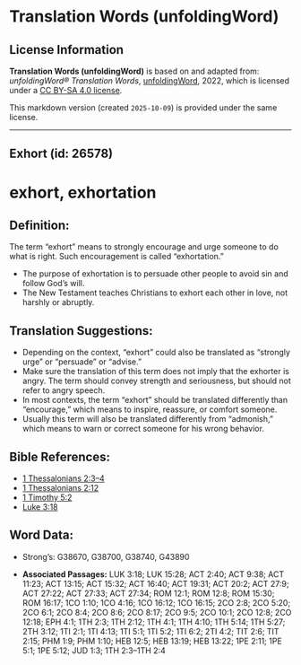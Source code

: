 # Translation Words (unfoldingWord)

## License Information

**Translation Words (unfoldingWord)** is based on and adapted from: _unfoldingWord® Translation Words_, [unfoldingWord](https://unfoldingword.org/utw), 2022, which is licensed under a [CC BY-SA 4.0 license](https://creativecommons.org/licenses/by-sa/4.0/legalcode.en).

This markdown version (created `2025-10-09`) is provided under the same license.



--------------------------------

## Exhort (id: 26578)

exhort, exhortation
===================

Definition:
-----------

The term “exhort” means to strongly encourage and urge someone to do what is right. Such encouragement is called “exhortation.”

* The purpose of exhortation is to persuade other people to avoid sin and follow God’s will.
* The New Testament teaches Christians to exhort each other in love, not harshly or abruptly.

Translation Suggestions:
------------------------

* Depending on the context, “exhort” could also be translated as “strongly urge” or “persuade” or “advise.”
* Make sure the translation of this term does not imply that the exhorter is angry. The term should convey strength and seriousness, but should not refer to angry speech.
* In most contexts, the term “exhort” should be translated differently than “encourage,” which means to inspire, reassure, or comfort someone.
* Usually this term will also be translated differently from “admonish,” which means to warn or correct someone for his wrong behavior.

Bible References:
-----------------

* [1 Thessalonians 2:3–4](https://ref.ly/1Thess2:3-1Thess2:4)
* [1 Thessalonians 2:12](https://ref.ly/1Thess2:12)
* [1 Timothy 5:2](https://ref.ly/1Tim5:2)
* [Luke 3:18](https://ref.ly/Luke3:18)

Word Data:
----------

* Strong’s: G38670, G38700, G38740, G43890

* **Associated Passages:** LUK 3:18; LUK 15:28; ACT 2:40; ACT 9:38; ACT 11:23; ACT 13:15; ACT 15:32; ACT 16:40; ACT 19:31; ACT 20:2; ACT 27:9; ACT 27:22; ACT 27:33; ACT 27:34; ROM 12:1; ROM 12:8; ROM 15:30; ROM 16:17; 1CO 1:10; 1CO 4:16; 1CO 16:12; 1CO 16:15; 2CO 2:8; 2CO 5:20; 2CO 6:1; 2CO 8:4; 2CO 8:6; 2CO 8:17; 2CO 9:5; 2CO 10:1; 2CO 12:8; 2CO 12:18; EPH 4:1; 1TH 2:3; 1TH 2:12; 1TH 4:1; 1TH 4:10; 1TH 5:14; 1TH 5:27; 2TH 3:12; 1TI 2:1; 1TI 4:13; 1TI 5:1; 1TI 5:2; 1TI 6:2; 2TI 4:2; TIT 2:6; TIT 2:15; PHM 1:9; PHM 1:10; HEB 12:5; HEB 13:19; HEB 13:22; 1PE 2:11; 1PE 5:1; 1PE 5:12; JUD 1:3; 1TH 2:3–1TH 2:4

